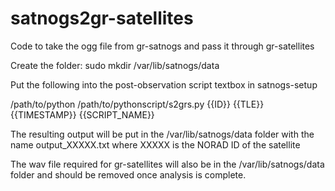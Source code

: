 # satnogs2gr-satellites
Code to take the ogg file from gr-satnogs and pass it through gr-satellites

Create the folder: sudo mkdir /var/lib/satnogs/data

Put the following into the post-observation script textbox in satnogs-setup

/path/to/python /path/to/pythonscript/s2grs.py {{ID}} {{TLE}} {{TIMESTAMP}} {{SCRIPT_NAME}}

The resulting output will be put in the /var/lib/satnogs/data folder with the name output_XXXXX.txt where XXXXX is the NORAD ID of the satellite

The wav file required for gr-satellites will also be in the /var/lib/satnogs/data folder and should be removed once analysis is complete.

